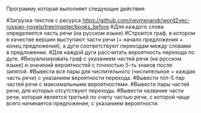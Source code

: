 Программу которая выполняет следующие действия:

#Загрузка текстов с ресурса https://github.com/nevmenandr/word2vec-russian-novels/tree/master/books_before
#Для каждого слова определяется часть речи (на русском языке)
#Строится граф, в котором в качестве вершин выступают части речи (+ начало предложения + конец предложения), а дуги соответствуют переходам между словами в предложении.
#Для каждой дуги рассчитать вероятность перехода по дуге.
#Визуализировать граф с указанием частей речи (на русском языке) и значений вероятностей с точностью 5-ть знаков после запятой.
#Вывести все пары для числительного (числительное + каждая часть речи) с указанием вероятности перехода.
#Вывести топ-5 пар частей речи с максимальными вероятностями.
#Вывести пары частей речи, для которых отсутствуют переходы.
#Вывести название части речи, которая является третьей по счету частью речи, с которой чаще всего начинается предложение, с указанием вероятности.
